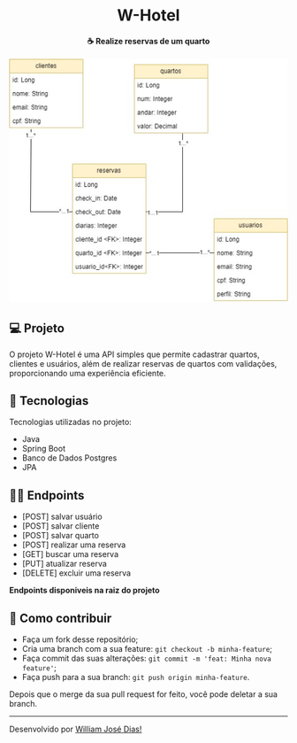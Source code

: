 <h1 align="center">W-Hotel</h1>

<h4 align="center">
  ☕ Realize reservas de um quarto 
</h4>

<img src="./MER.jpg" />

## 💻 Projeto
O projeto W-Hotel é uma API simples que permite cadastrar quartos, clientes e usuários, além de realizar reservas de quartos com validações, proporcionando uma experiência eficiente.

## :rocket: Tecnologias

Tecnologias utilizadas no projeto:

- Java
- Spring Boot
- Banco de Dados Postgres
- JPA

## 👨‍💻 Endpoints
- [POST] salvar usuário
- [POST] salvar cliente
- [POST] salvar quarto
- [POST] realizar uma reserva
- [GET] buscar uma reserva
- [PUT] atualizar reserva
- [DELETE] excluir uma reserva

<strong>Endpoints disponiveis na raiz do projeto</strong>

## 🤔 Como contribuir

- Faça um fork desse repositório;
- Cria uma branch com a sua feature: `git checkout -b minha-feature`;
- Faça commit das suas alterações: `git commit -m 'feat: Minha nova feature'`;
- Faça push para a sua branch: `git push origin minha-feature`.

Depois que o merge da sua pull request for feito, você pode deletar a sua branch.



---

Desenvolvido por [William José Dias!](https://github.com/WilliamWJD)
